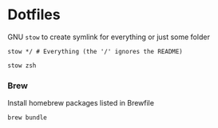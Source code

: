 # Dotfiles

GNU `stow` to create symlink for everything or just some folder
```
stow */ # Everything (the '/' ignores the README)
```

```
stow zsh
```

### Brew
Install homebrew packages listed in Brewfile
```
brew bundle
```